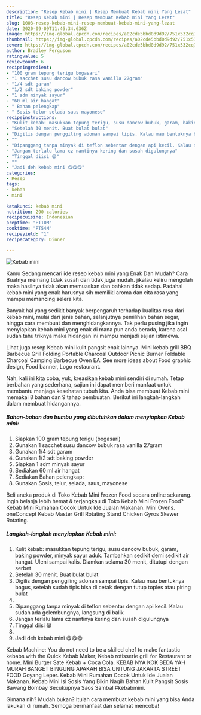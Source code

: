 ```yaml
---
description: "Resep Kebab mini | Resep Membuat Kebab mini Yang Lezat"
title: "Resep Kebab mini | Resep Membuat Kebab mini Yang Lezat"
slug: 1003-resep-kebab-mini-resep-membuat-kebab-mini-yang-lezat
date: 2020-09-09T11:46:34.636Z
image: https://img-global.cpcdn.com/recipes/a02cde5bbd0d9d92/751x532cq70/kebab-mini-foto-resep-utama.jpg
thumbnail: https://img-global.cpcdn.com/recipes/a02cde5bbd0d9d92/751x532cq70/kebab-mini-foto-resep-utama.jpg
cover: https://img-global.cpcdn.com/recipes/a02cde5bbd0d9d92/751x532cq70/kebab-mini-foto-resep-utama.jpg
author: Bradley Ferguson
ratingvalue: 5
reviewcount: 6
recipeingredient:
- "100 gram tepung terigu bogasari"
- "1 sacchet susu dancow bubuk rasa vanilla 27gram"
- "1/4 sdt garam"
- "1/2 sdt baking powder"
- "1 sdm minyak sayur"
- "60 ml air hangat"
- " Bahan pelengkap"
- " Sosis telur selada saus mayonese"
recipeinstructions:
- "Kulit kebab: masukkan tepung terigu, susu dancow bubuk, garam, baking powder, minyak sayur aduk. Tambahkan sedikit demi sedikit air hangat. Uleni sampai kalis. Diamkan selama 30 menit, ditutupi dengan serbet"
- "Setelah 30 menit. Buat bulat bulat"
- "Digilis dengan penggiling adonan sampai tipis. Kalau mau bentuknya bagus, setelah sudah tipis bisa di cetak dengan tutup toples atau piring bulat"
- ""
- "Dipanggang tanpa minyak di teflon sebentar dengan api kecil. Kalau sudah ada gelembungnya, langsung di balik"
- "Jangan terlalu lama cz nantinya kering dan susah digulungnya"
- "Tinggal diisi 😁"
- ""
- "Jadi deh kebab mini 😋😋😋"
categories:
- Resep
tags:
- kebab
- mini

katakunci: kebab mini 
nutrition: 290 calories
recipecuisine: Indonesian
preptime: "PT10M"
cooktime: "PT54M"
recipeyield: "1"
recipecategory: Dinner

---
```



![Kebab mini](https://img-global.cpcdn.com/recipes/a02cde5bbd0d9d92/751x532cq70/kebab-mini-foto-resep-utama.jpg)

Kamu Sedang mencari ide resep kebab mini yang Enak Dan Mudah? Cara Buatnya memang tidak susah dan tidak juga mudah. jikalau keliru mengolah maka hasilnya tidak akan memuaskan dan bahkan tidak sedap. Padahal kebab mini yang enak harusnya sih memiliki aroma dan cita rasa yang mampu memancing selera kita.

Banyak hal yang sedikit banyak berpengaruh terhadap kualitas rasa dari kebab mini, mulai dari jenis bahan, selanjutnya pemilihan bahan segar, hingga cara membuat dan menghidangkannya. Tak perlu pusing jika ingin menyiapkan kebab mini yang enak di mana pun anda berada, karena asal sudah tahu triknya maka hidangan ini mampu menjadi sajian istimewa.

Lihat juga resep Kebab mini kulit pangsit enak lainnya. Mini kebab grill BBQ Barbecue Grill Folding Portable Charcoal Outdoor Picnic Burner Foldable Charcoal Camping Barbecue Oven EA. See more ideas about Food graphic design, Food banner, Logo restaurant.


Nah, kali ini kita coba, yuk, kreasikan kebab mini sendiri di rumah. Tetap berbahan yang sederhana, sajian ini dapat memberi manfaat untuk membantu menjaga kesehatan tubuh kita. Anda bisa membuat Kebab mini memakai 8 bahan dan 9 tahap pembuatan. Berikut ini langkah-langkah dalam membuat hidangannya.

<!--inarticleads1-->

##### Bahan-bahan dan bumbu yang dibutuhkan dalam menyiapkan Kebab mini:

1. Siapkan 100 gram tepung terigu (bogasari)
1. Gunakan 1 sacchet susu dancow bubuk rasa vanilla 27gram
1. Gunakan 1/4 sdt garam
1. Gunakan 1/2 sdt baking powder
1. Siapkan 1 sdm minyak sayur
1. Sediakan 60 ml air hangat
1. Sediakan  Bahan pelengkap:
1. Gunakan  Sosis, telur, selada, saus, mayonese


Beli aneka produk di Toko Kebab Mini Frozen Food secara online sekarang. Ingin belanja lebih hemat &amp; terjangkau di Toko Kebab Mini Frozen Food? Kebab Mini Rumahan Cocok Untuk Ide Jualan Makanan. Mini Ovens. oneConcept Kebab Master Grill Rotating Stand Chicken Gyros Skewer Rotating. 

<!--inarticleads2-->

##### Langkah-langkah menyiapkan Kebab mini:

1. Kulit kebab: masukkan tepung terigu, susu dancow bubuk, garam, baking powder, minyak sayur aduk. Tambahkan sedikit demi sedikit air hangat. Uleni sampai kalis. Diamkan selama 30 menit, ditutupi dengan serbet
1. Setelah 30 menit. Buat bulat bulat
1. Digilis dengan penggiling adonan sampai tipis. Kalau mau bentuknya bagus, setelah sudah tipis bisa di cetak dengan tutup toples atau piring bulat
1. 
1. Dipanggang tanpa minyak di teflon sebentar dengan api kecil. Kalau sudah ada gelembungnya, langsung di balik
1. Jangan terlalu lama cz nantinya kering dan susah digulungnya
1. Tinggal diisi 😁
1. 
1. Jadi deh kebab mini 😋😋😋


Kebab Machine: You do not need to be a skilled chef to make fantastic kebabs with the Quick Kebab Maker, Kebab rotisserie grill for Restaurant or home. Mini Burger Sate Kebab + Coca Cola. KEBAB NYA KOK BEDA YAH MURAH BANGET BINGUNG APAKAH BISA UNTUNG JAKARTA STREET FOOD Goyang Leper. Kebab Mini Rumahan Cocok Untuk Ide Jualan Makanan. Kebab Mini Isi Sosis Yang Bikin Nagih Bahan Kulit Pangsit Sosis Bawang Bombay Secukupnya Saos Sambal #kebabmini. 

Gimana nih? Mudah bukan? Itulah cara membuat kebab mini yang bisa Anda lakukan di rumah. Semoga bermanfaat dan selamat mencoba!
